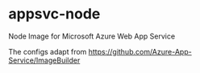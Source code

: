 # appsvc-node
Node Image for Microsoft Azure Web App Service

The configs adapt from https://github.com/Azure-App-Service/ImageBuilder

